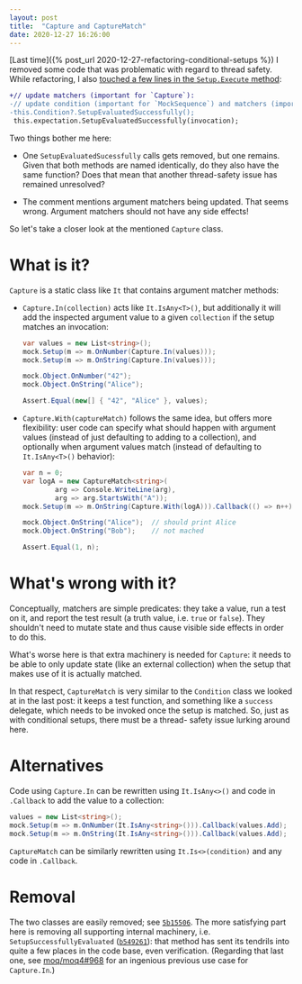 ```yaml
---
layout: post
title:  "Capture and CaptureMatch"
date: 2020-12-27 16:26:00
---
```


[Last time]({% post_url 2020-12-27-refactoring-conditional-setups %})
I removed some code that was problematic with regard to thread safety.
While refactoring, I also [touched a few lines in the `Setup.Execute`
method](https://github.com/stakx/dissecting-moq4/commit/2ba2fd9f049d7c9e3a441e9a638270723521a826#diff-6572ff90d645533ad93054f4e75e64d1983cca36f7c5ca36204b2edfbf4a3136L64-R65):

```diff
+// update matchers (important for `Capture`):
-// update condition (important for `MockSequence`) and matchers (important for `Capture`):
-this.Condition?.SetupEvaluatedSuccessfully();
 this.expectation.SetupEvaluatedSuccessfully(invocation);
```

Two things bother me here:

 * One `SetupEvaluatedSucessfully` calls gets removed, but one remains.
   Given that both methods are named identically, do they also have the
   same function? Does that mean that another thread-safety issue has
   remained unresolved?

 * The comment mentions argument matchers being updated. That seems
   wrong. Argument matchers should not have any side effects!

So let's take a closer look at the mentioned `Capture` class.

# What is it?

`Capture` is a static class like `It` that contains argument matcher
methods:

 * `Capture.In(collection)` acts like `It.IsAny<T>()`, but additionally
   it will add the inspected argument value to a given `collection` if
   the setup matches an invocation:

   ```csharp
   var values = new List<string>();
   mock.Setup(m => m.OnNumber(Capture.In(values)));
   mock.Setup(m => m.OnString(Capture.In(values)));

   mock.Object.OnNumber("42");
   mock.Object.OnString("Alice");

   Assert.Equal(new[] { "42", "Alice" }, values);
   ```

 * `Capture.With(captureMatch)` follows the same idea, but offers more
   flexibility: user code can specify what should happen with argument
   values (instead of just defaulting to adding to a collection), and
   optionally when argument values match (instead of defaulting to
   `It.IsAny<T>()` behavior):

   ```csharp
   var n = 0;
   var logA = new CaptureMatch<string>(
           arg => Console.WriteLine(arg),
           arg => arg.StartsWith("A"));
   mock.Setup(m => m.OnString(Capture.With(logA))).Callback(() => n++);

   mock.Object.OnString("Alice");  // should print Alice
   mock.Object.OnString("Bob");    // not mached

   Assert.Equal(1, n);
   ```

# What's wrong with it?

Conceptually, matchers are simple predicates: they take a value, run a
test on it, and report the test result (a truth value, i.e. `true` or
`false`). They shouldn't need to mutate state and thus cause visible
side effects in order to do this.

What's worse here is that extra machinery is needed for `Capture`: it
needs to be able to only update state (like an external collection) when
the setup that makes use of it is actually matched.

In that respect, `CaptureMatch` is very similar to the `Condition` class
we looked at in the last post: it keeps a test function, and something
like a `success` delegate, which needs to be invoked once the setup
is matched. So, just as with conditional setups, there must be a thread-
safety issue lurking around here.

# Alternatives

Code using `Capture.In` can be rewritten using `It.IsAny<>()` and
code in `.Callback` to add the value to a collection:

```csharp
values = new List<string>();
mock.Setup(m => m.OnNumber(It.IsAny<string>())).Callback(values.Add);
mock.Setup(m => m.OnString(It.IsAny<string>())).Callback(values.Add);
```

`CaptureMatch` can be similarly rewritten using `It.Is<>(condition)`
and any code in `.Callback`.

# Removal

The two classes are easily removed; see [`5b15506`](https://github.com/stakx/dissecting-moq4/commit/5b155061ad9d5e21a55ae374c2cb251e73924d81). The more satisfying
part here is removing all supporting internal machinery, i.e.
`SetupSuccessfullyEvaluated` ([`b549261`](https://github.com/stakx/dissecting-moq4/commit/b549261dffb98af05406f69f8a6f8de373462adf)): that method has sent its
tendrils into quite a few places in the code base, even verification.
(Regarding that last one, see [moq/moq4#968](https://github.com/moq/moq4/issues/968)
for an ingenious previous use case for `Capture.In`.)